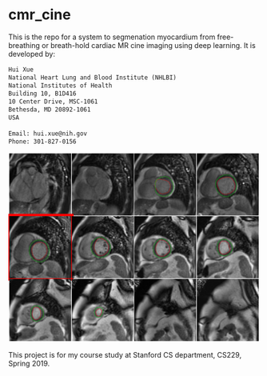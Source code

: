 # cmr_cine

This is the repo for a system to segmenation myocardium from free-breathing or breath-hold cardiac MR cine imaging using deep learning. It is developed by:

```
Hui Xue
National Heart Lung and Blood Institute (NHLBI)
National Institutes of Health
Building 10, B1D416
10 Center Drive, MSC-1061
Bethesda, MD 20892-1061
USA

Email: hui.xue@nih.gov
Phone: 301-827-0156
```

![Image of RealTime Cine](./RTCine.PNG)

This project is for my course study at Stanford CS department, CS229, Spring 2019. 
